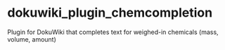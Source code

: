 # dokuwiki_plugin_chemcompletion
Plugin for DokuWiki that completes text for weighed-in chemicals (mass, volume, amount)
